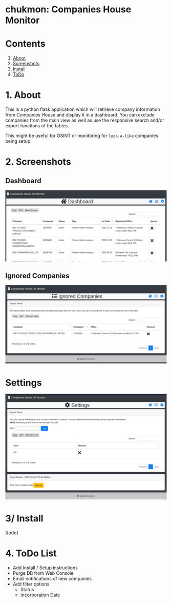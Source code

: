 # chukmon: Companies House Monitor

# Contents
1. [About](#about)
2. [Screenshots](#screenshots)
3. [Install](#install)
4. [ToDo](#todo-list)
# 1. About
This is a python flask application which will retrieve company information from Companies House and display it in a dashboard. You can exclude companies from the main view as well as use the responsive search and/or export functions of the tables. 

This might be useful for OSINT or monitoring for `look-a-like` companies being setup.

# 2. Screenshots

## Dashboard
![](screenshots/dashboard.png)

## Ignored Companies
![](screenshots/ignored.png)

# Settings
![](screenshots/settings.png)

# 3/ Install
[todo]

# 4. ToDo List
* Add Install / Setup instructions
* Purge DB from Web Console
* Email notifications of new companies
* Add filter options
    * Status
    * Incorporation Date
